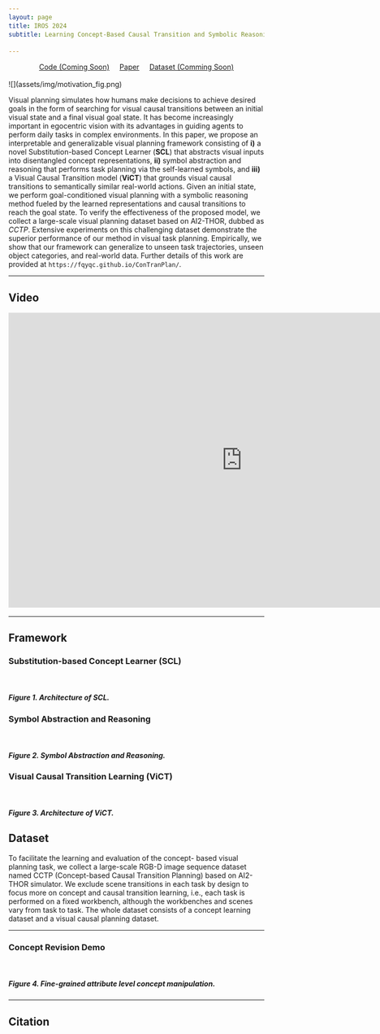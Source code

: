 ```yaml
---
layout: page
title: IROS 2024
subtitle: Learning Concept-Based Causal Transition and Symbolic Reasoning for Visual Planning

---
```

<center style="font-weight: bold"> </center>

<div style="display: flex; justify-content: center; align-items: center;">
  <span class="link-block" style="text-align: center; display: block; margin: 0 10px;">
    <a href="" target="_blank" class="external-link button is-normal is-rounded is-dark">
      <span class="icon">
        <i class="fab fa-github"></i>
      </span>
      <span>Code (Coming Soon)</span>
    </a>
  </span>
  <span class="link-block" style="text-align: center; display: block; margin: 0 10px;">
    <a href="https://arxiv.org/abs/2310.03325" target="_blank" class="external-link button is-normal is-rounded is-dark">
      <span class="icon">
        <i class="far fa-file-alt"></i>
      </span>
      <span>Paper</span>
    </a>
  </span>
  <span class="link-block" style="text-align: center; display: block; margin: 0 10px;">
    <a href="" target="_blank" class="external-link button is-normal is-rounded is-dark">
      <span class="icon">
        <i class="fa fa-database"></i>
      </span>
      <span>Dataset (Comming Soon)</span>
    </a>
  </span>
</div>


<!-- <p align="center">
    <a href='https://github.com/jiemingcui/probio/', target="_blank">[Code]
    </a>
    <a href='https://arxiv.org/abs/<ARXIV PAPER ID>', target="_blank">[ArXiv]
    </a>
</p> -->
<!-- Github link -->

<br>
![](assets/img/motivation_fig.png)

Visual planning simulates how humans make decisions to achieve desired goals in the form of searching for visual causal transitions between an initial visual state and a final visual goal state. It has become increasingly important in egocentric vision with its advantages in guiding agents to perform daily tasks in complex environments. In this paper, we propose an interpretable and generalizable visual planning framework consisting of **i)** a novel Substitution-based Concept Learner (**SCL**) that abstracts visual inputs into disentangled concept representations, **ii)** symbol abstraction and reasoning that performs task planning via the self-learned symbols, and **iii)** a Visual Causal Transition model (**ViCT**) that grounds visual causal transitions to semantically similar real-world actions. Given an initial state, we perform goal-conditioned visual planning with a symbolic reasoning method fueled by the learned representations and causal transitions to reach the goal state. To verify the effectiveness of the proposed model, we collect a large-scale visual planning dataset based on AI2-THOR, dubbed as *CCTP*. Extensive experiments on this challenging dataset demonstrate the superior performance of our method in visual task planning. Empirically, we show that our framework can generalize to unseen task trajectories, unseen object categories, and real-world data. Further details of this work are provided at `https://fqyqc.github.io/ConTranPlan/`.


<hr>

## Video

<div class="extensions extensions--video">
<iframe width="920" height="580" src="https://www.youtube.com/embed/qWfZV8vI7Q0?si=5GW1vR6FMVvIRERa" title="YouTube video player" allow="accelerometer; autoplay; clipboard-write; encrypted-media; gyroscope; picture-in-picture; web-share" frameborder="0" scrolling="no" allowfullscreen></iframe>
</div>

<hr>

## Framework

### Substitution-based Concept Learner (SCL)

<div class="card bg-light border-light mb-3">
    <img class="card-img lazyload" data-src="assets/img/concept_learning.png" />
    <div class="card-body">
      <h5 class="card-title">Figure 1. Architecture of SCL.</h5>
    </div>
</div>



### Symbol Abstraction and Reasoning

<div class="card bg-light border-light mb-3">
    <img class="card-img lazyload" data-src="assets/img/symbol_reasoning.png" />
    <div class="card-body">
      <h5 class="card-title">Figure 2. Symbol Abstraction and Reasoning.</h5>
    </div>
</div>

### Visual Causal Transition Learning (ViCT)

<div class="card bg-light border-light mb-3">
    <img class="card-img lazyload" data-src="assets/img/causal_transition.png" />
    <div class="card-body">
      <h5 class="card-title">Figure 3. Architecture of ViCT.</h5>
    </div>
</div>

## Dataset

To facilitate the learning and evaluation of the concept-
based visual planning task, we collect a large-scale RGB-D
image sequence dataset named CCTP (Concept-based Causal
Transition Planning) based on AI2-THOR simulator.
We exclude scene transitions in each task by design to
focus more on concept and causal transition learning, i.e.,
each task is performed on a fixed workbench, although the
workbenches and scenes vary from task to task. The whole dataset consists
of a concept learning dataset and a visual causal planning
dataset.


<!-- ### Visualization of the ambiguous actions in BioLab. -->



<hr>

### Concept Revision Demo

<div class="card bg-light border-light mb-3">
    <img class="card-img lazyload" data-src="assets/img/fig_4_updated.png" />
    <div class="card-body">
      <h5 class="card-title">Figure 4. Fine-grained attribute level concept manipulation.</h5>
    </div>
</div>

<!-- ## Download

Our dataset is distributed under the [CC BY-NC-SA (Attribution-NonCommercial-ShareAlike)](https://creativecommons.org/licenses/by-nc-sa/4.0/) license. You can download our dataset from [Link here (Coming Soon)](). -->

<hr>

## Citation

```bibtex

```

